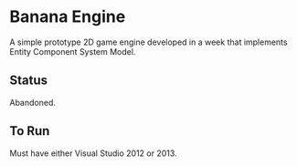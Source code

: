 # Banana Engine
A simple prototype 2D game engine developed in a week that implements Entity Component System Model.  

## Status
Abandoned.

## To Run
Must have either Visual Studio 2012 or 2013.  